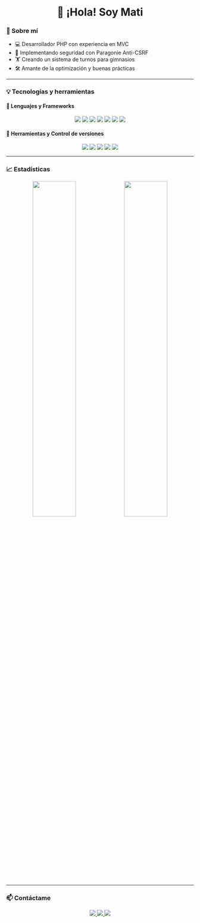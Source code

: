 <h1 align="center">👋 ¡Hola! Soy Mati</h1>

### 🚀 Sobre mí  

- 💻 Desarrollador PHP con experiencia en MVC  
- 🔐 Implementando seguridad con Paragonie Anti-CSRF  
- 🏋️ Creando un sistema de turnos para gimnasios  
- 🛠 Amante de la optimización y buenas prácticas  

---

### 💡 Tecnologías y herramientas  

#### 🔹 Lenguajes y Frameworks  
<p align="center">
    <img src="https://img.shields.io/badge/PHP-777BB4?style=for-the-badge&logo=php&logoColor=white"/>
    <img src="https://img.shields.io/badge/JavaScript-F7DF1E?style=for-the-badge&logo=javascript&logoColor=black"/>
    <img src="https://img.shields.io/badge/jQuery-0769AD?style=for-the-badge&logo=jquery&logoColor=white"/>
    <img src="https://img.shields.io/badge/MySQL-4479A1?style=for-the-badge&logo=mysql&logoColor=white"/>
    <img src="https://img.shields.io/badge/HTML5-E34F26?style=for-the-badge&logo=html5&logoColor=white"/>
    <img src="https://img.shields.io/badge/CSS3-1572B6?style=for-the-badge&logo=css3&logoColor=white"/>
    <img src="https://img.shields.io/badge/Bootstrap-563D7C?style=for-the-badge&logo=bootstrap&logoColor=white"/>
</p>  

#### 🔹 Herramientas y Control de versiones  
<p align="center">
    <img src="https://img.shields.io/badge/git-%23F05033.svg?style=for-the-badge&logo=git&logoColor=white"/>
    <img src="https://img.shields.io/badge/github-%23121011.svg?style=for-the-badge&logo=github&logoColor=white"/>
    <img src="https://img.shields.io/badge/Visual%20Studio%20Code-0078d7.svg?style=for-the-badge&logo=visual-studio-code&logoColor=white"/>
    <img src="https://img.shields.io/badge/Composer-885630?style=for-the-badge&logo=composer&logoColor=white"/>
    <img src="https://img.shields.io/badge/WAMPP-FB7A24?style=for-the-badge&logo=wampp&logoColor=white"/>
</p>  

---

### 📈 Estadísticas  
<p align="center">
    <img src="https://github-readme-stats.vercel.app/api?username=memcode-dev&show_icons=true&theme=radical" width="48%"/>
    <img src="https://github-readme-stats.vercel.app/api/top-langs/?username=memcode-dev&layout=compact&theme=radical" width="48%"/>
</p>

---

### 📫 Contáctame  

<p align="center">
    <a href="https://github.com/memcode-dev" target="_blank">
        <img src="https://img.shields.io/badge/GitHub-%23121011.svg?style=for-the-badge&logo=github&logoColor=white"/>
    </a>
    <a href="https://www.linkedin.com/in/memcode-dev/" target="_blank">
        <img src="https://img.shields.io/badge/LinkedIn-%230077B5.svg?style=for-the-badge&logo=linkedin&logoColor=white"/>
    </a>
    <a href="https://memcode.dev" target="_blank">
        <img src="https://img.shields.io/badge/Portfolio-%23121011.svg?style=for-the-badge&logo=firefox&logoColor=white"/>
    </a>
</p>
